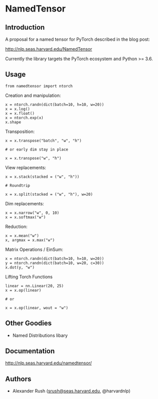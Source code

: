 # NamedTensor

## Introduction

A proposal for a named tensor for PyTorch described in the blog post:

http://nlp.seas.harvard.edu/NamedTensor

Currently the library targets the PyTorch ecosystem and Python >= 3.6.

## Usage

```
from namedtensor import ntorch
```

Creation and manipulation:

```
x = ntorch.randn(dict(batch=10, h=10, w=20))
x = x.log()
x = x.float()
x = ntorch.exp(x)
x.shape
```

Transposition:

```
x = x.transpose("batch", "w", "h")

# or early dim stay in place 

x = x.transpose("w", "h")
```

View replacements:

```
x = x.stack(stacked = ("w", "h"))

# Roundtrip

x = x.split(stacked = ("w", "h"), w=20)
```

Dim replacements:

```
x = x.narrow("w", 0, 10)
x = x.softmax("w")
```

Reduction:

```
x = x.mean("w")
x, argmax = x.max("w")
```

Matrix Operations / EinSum:

```
x = ntorch.randn(dict(batch=10, h=10, w=20))
y = ntorch.randn(dict(batch=10, w=20, c=30))
x.dot(y, "w")
```

Lifting Torch Functions

```
linear = nn.Linear(20, 25)
x = x.op(linear)

# or 

x = x.op(linear, wout = "w")

```

## Other Goodies

* Named Distributions libary

## Documentation

http://nlp.seas.harvard.edu/namedtensor/

## Authors

* Alexander Rush (srush@seas.harvard.edu, @harvardnlp)
